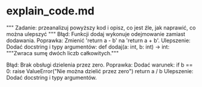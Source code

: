 # explain_code.md
"""
Zadanie: przeanalizuj powyższy kod i opisz, co jest źle, jak naprawić, co można ulepszyć
"""
Błąd: Funkcji dodaj wykonuje odejmowanie zamiast dodawania.
Poprawka: Zmienić 'return a - b' na 'return a + b'.
Ulepszenie: Dodać docstring i typy argumentów:
def dodaj(a: int, b: int) -> int:
    """Zwraca sumę dwóch liczb całkowitych."""

Błąd: Brak obsługi dzielenia przez zero.
Poprawka: Dodać warunek:
if b == 0:
    raise ValueError("Nie można dzielić przez zero")
return a / b
Ulepszenie: Dodać docstring i typy argumentów.
